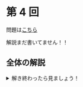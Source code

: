 ﻿---
layout: default
parent: 模試テロ
has_children: true
summary:
published: false
---

# 第 4 回

問題は[こちら](https://kampachi-dev.github.io/mathterro/examterro/pdf/examterro_04.pdf)

解説まだ書いてません！！

## 全体の解説

<details markdown="1">
<summary>解き終わったら見ましょう！</summary>

コメント

難易度と目標解答時間は以下の表の通りです。A 問題と B 問題は必ず復習しましょう。

||難易度|目標(分)|
|:--|:-:|:-:|
|【1】(1)|A|5|

</details>
